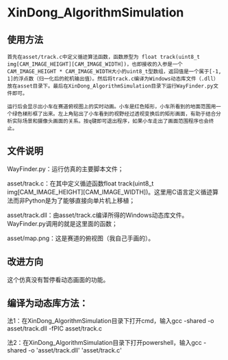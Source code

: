 # XinDong_AlgorithmSimulation
## 使用方法
    首先在asset/track.c中定义循迹算法函数，函数原型为 float track(uint8_t img[CAM_IMAGE_HEIGHT][CAM_IMAGE_WIDTH])，也即接收的入参是一个CAM_IMAGE_HEIGHT * CAM_IMAGE_WIDTH大小的uint8_t型数组，返回值是一个属于[-1, 1]的浮点数（归一化后的舵机输出值）。然后将track.c编译为Windows动态库文件（.dll）放在asset目录下。最后在XinDong_AlgorithmSimulation目录下运行WayFinder.py文件即可。
  
    运行后会显示出小车在赛道俯视图上的实时动画。小车是红色矩形，小车所看到的地面范围用一个绿色梯形框了出来。左上角贴出了小车看到的视野经过透视变换后的矩形画面，有助于结合分析实际场景和摄像头画面的关系。按q键即可退出程序，如果小车走出了画面范围程序也会终止。
## 文件说明
  WayFinder.py：运行仿真的主要脚本文件；
  
  asset/track.c：在其中定义循迹函数float track(uint8_t img[CAM_IMAGE_HEIGHT][CAM_IMAGE_WIDTH])。这里用C语言定义循迹算法而非Python是为了能够直接向单片机上移植；
  
  asset/track.dll：由asset/track.c编译所得的Windows动态库文件。WayFinder.py调用的就是这里面的函数；
  
  asset/map.png：这是赛道的俯视图（我自己手画的）。
  
## 改进方向
  这个仿真没有暂停看动态画面的功能。
## 编译为动态库方法：
  法1：在XinDong_AlgorithmSimulation目录下打开cmd，输入gcc -shared -o asset/track.dll -fPIC asset/track.c
  
  法2：在XinDong_AlgorithmSimulation目录下打开powershell，输入gcc -shared -o 'asset/track.dll' 'asset/track.c'
